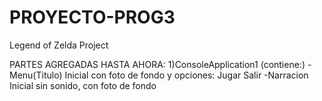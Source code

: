 # PROYECTO-PROG3
Legend of Zelda Project

PARTES AGREGADAS HASTA AHORA:
1)ConsoleApplication1 (contiene:)
  -Menu(Titulo) Inicial con foto de fondo y opciones:
    Jugar
    Salir
  -Narracion Inicial sin sonido, con foto de fondo
